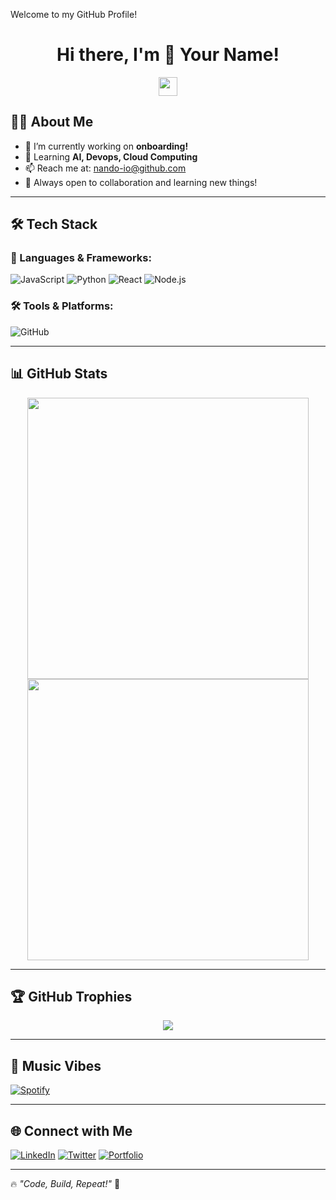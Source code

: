 Welcome to my GitHub Profile! 

<h1 align="center">Hi there, I'm 🚀 Your Name!</h1>
<p align="center">
  <img src="https://media.giphy.com/media/hvRJCLFzcasrR4ia7z/giphy.gif" width="30px"/>
</p>

## 👨‍💻 About Me
- 🔭 I’m currently working on **onboarding!**
- 🌱 Learning **AI, Devops, Cloud Computing**
- 📫 Reach me at: nando-io@github.com
- 🚀 Always open to collaboration and learning new things! 

---

## 🛠️ Tech Stack
### 🚀 Languages & Frameworks:
![JavaScript](https://img.shields.io/badge/-JavaScript-F7DF1E?style=flat&logo=javascript&logoColor=black)
![Python](https://img.shields.io/badge/-Python-3776AB?style=flat&logo=python&logoColor=white)
![React](https://img.shields.io/badge/-React-61DAFB?style=flat&logo=react&logoColor=black)
![Node.js](https://img.shields.io/badge/-Node.js-339933?style=flat&logo=node.js&logoColor=white)

### 🛠️ Tools & Platforms:
![GitHub](https://img.shields.io/badge/-GitHub-181717?style=flat&logo=github&logoColor=white)

---

## 📊 GitHub Stats  
<p align="center">
  <img src="https://github-readme-stats.vercel.app/api?username=your-username&show_icons=true&theme=radical" width="450"/>
  <img src="https://github-readme-stats.vercel.app/api/top-langs/?username=your-username&layout=compact&theme=radical" width="450"/>
</p>

---

## 🏆 GitHub Trophies  
<p align="center">
  <img src="https://github-profile-trophy.vercel.app/?username=your-username&theme=onedark"/>
</p>

---

## 🎵 Music Vibes
[![Spotify](https://novatorem-username.vercel.app/api/spotify)](https://open.spotify.com/user/your-spotify-username)

---

## 🌐 Connect with Me  
[![LinkedIn](https://img.shields.io/badge/-LinkedIn-0A66C2?style=flat&logo=linkedin&logoColor=white)](https://linkedin.com/in/yourprofile)
[![Twitter](https://img.shields.io/badge/-Twitter-1DA1F2?style=flat&logo=twitter&logoColor=white)](https://twitter.com/yourhandle)
[![Portfolio](https://img.shields.io/badge/-Portfolio-FF5722?style=flat&logo=google-chrome&logoColor=white)](https://your-website.com)

---

🔥 *"Code, Build, Repeat!"* 🚀  
